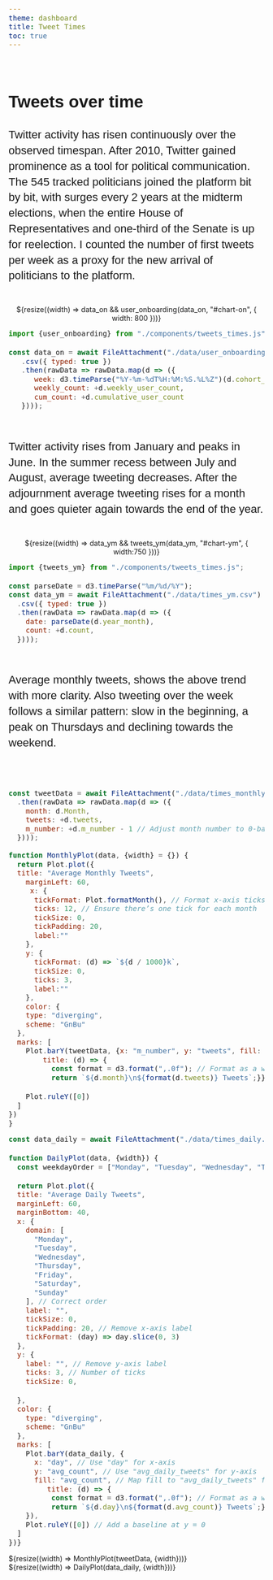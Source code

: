 ```yaml
---
theme: dashboard
title: Tweet Times
toc: true
---
```


<style>
.chart-wrapper {
  display: flex;
  flex-direction: column;
  align-items: center; 
  margin: 0 auto; 
  max-width: 900px; 

}

.text-container {
  text-align: left; 
  margin: 20px auto; 
  max-width: 1200px; 
  line-height: 1.4; 
  font-size: 22px;
  font-family: "Calibri", Arial, sans-serif;
}

    .plot-title {
    font-size: 28px;        /* Larger title font size */
    font-weight: bold;      /* Bold text */
    color: darkblue;        /* Title color */
    text-align: center;     /* Center the title */
    font-family: "Georgia", serif; /* Custom font family */
    margin-bottom: 20px;    /* Add spacing below the title */
    text-transform: uppercase; /* Uppercase letters */
    letter-spacing: 1px;    /* Spacing between letters */
    text-align: center;   /* Center the title */
    font-size: 28px;      /* Increase the font size */
    font-weight: bold;    /* Bold title */
    font-family: "Arial, sans-serif"; /* Custom font */
    margin-top: 20px;     /* Add spacing above */
  }

  /* Default (Light Mode) */
  .chart-title, .chart-legend {
    fill: black; /* Title and legend text in black */
  }

  /* Dark Mode */
  @media (prefers-color-scheme: dark) {
    .chart-title, .chart-legend {
      fill: white; /* Title and legend text in white */
    }
  }

  svg {
    max-width: 100%; /* Ensure the SVG scales within its container */
    height: auto;    /* Maintain aspect ratio */
  }

.d3-tooltip {
    position: absolute;
    z-index: 50;
    pointer-events: none;
}

  /* Code block styling */
  pre code {
    font-family: "Fira Code",  monospace; /* Monospaced font for code */
    font-size: 14px;
    line-height: 1.4;
    overflow-x: auto; /* Allow horizontal scroll */
  }
</style>

<div class="chart-wrapper">
  <div class="text-container">
    <h2>Tweets over time</h2>
    <p>
      Twitter activity has risen continuously over the observed timespan. After 2010, Twitter gained prominence as a tool for political communication. The 545 tracked politicians joined the platform bit by bit, with surges every 2 years at the midterm elections, when the entire House of Representatives and one-third of the Senate is up for reelection. I counted the number of first tweets per week as a proxy for the new arrival of politicians to the platform.
    </p>
  </div>
</div>

<div style="text-align: center;">
  <div id="chart-on"></div>
  ${resize((width) => data_on && user_onboarding(data_on, "#chart-on", { width: 800 }))}
</div>

```js
import {user_onboarding} from "./components/tweets_times.js";

const data_on = await FileAttachment("./data/user_onboarding.csv")
   .csv({ typed: true })
   .then(rawData => rawData.map(d => ({
      week: d3.timeParse("%Y-%m-%dT%H:%M:%S.%L%Z")(d.cohort_week),
      weekly_count: +d.weekly_user_count,
      cum_count: +d.cumulative_user_count
   })));
```

<div class="chart-wrapper">
  <div class="text-container">
  <p>
Twitter activity rises from January and peaks in June. In the summer recess between July and August, average tweeting decreases. After the adjournment average tweeting rises for a month and goes quieter again towards the end of the year.
</p>
  </div>
</div>  

<div style="text-align: center;">
<div id="chart-ym"></div>
${resize((width) => data_ym && tweets_ym(data_ym, "#chart-ym", { width:750 }))}
</div>

<!-- Year-Month-Plot  -->
```js
import {tweets_ym} from "./components/tweets_times.js";

const parseDate = d3.timeParse("%m/%d/%Y");
const data_ym = await FileAttachment("./data/times_ym.csv")
  .csv({ typed: true })
  .then(rawData => rawData.map(d => ({
    date: parseDate(d.year_month),
    count: +d.count,
  })));
```

<div class="chart-wrapper">
  <div class="text-container">
  <p>
  Average monthly tweets, shows the above trend with more clarity. Also tweeting over the week follows a similar pattern: slow in the beginning, a peak on Thursdays and declining towards the weekend.
  </p>
  </div>
</div>



<!-- MonthlyPlot -->
```js

const tweetData = await FileAttachment("./data/times_monthly.csv").csv({ typed: true }) 
  .then(rawData => rawData.map(d => ({
    month: d.Month,
    tweets: +d.tweets,
    m_number: +d.m_number - 1 // Adjust month number to 0-based
  })));
 
function MonthlyPlot(data, {width} = {}) {
  return Plot.plot({
  title: "Average Monthly Tweets",
    marginLeft: 60,
     x: {
      tickFormat: Plot.formatMonth(), // Format x-axis ticks to abbreviated month names
      ticks: 12, // Ensure there’s one tick for each month
      tickSize: 0,
      tickPadding: 20,
      label:""
    },
    y: {
      tickFormat: (d) => `${d / 1000}k`,
      tickSize: 0,
      ticks: 3,
      label:""
    },
    color: {
    type: "diverging",
    scheme: "GnBu"
  },
  marks: [
    Plot.barY(tweetData, {x: "m_number", y: "tweets", fill: "tweets", sort: "x",
        title: (d) => {
          const format = d3.format(",.0f"); // Format as a whole number with commas for thousands
          return `${d.month}\n${format(d.tweets)} Tweets`;}}),

    Plot.ruleY([0])
  ]
})
}
```

<!-- DailyPlot  -->
```js
const data_daily = await FileAttachment("./data/times_daily.csv").csv({ typed: true }) 

function DailyPlot(data, {width}) {
  const weekdayOrder = ["Monday", "Tuesday", "Wednesday", "Thursday", "Friday", "Saturday", "Sunday"];

  return Plot.plot({
  title: "Average Daily Tweets",
  marginLeft: 60,
  marginBottom: 40,
  x: {
    domain: [
      "Monday",
      "Tuesday",
      "Wednesday",
      "Thursday",
      "Friday",
      "Saturday",
      "Sunday"
    ], // Correct order
    label: "",
    tickSize: 0,
    tickPadding: 20, // Remove x-axis label
    tickFormat: (day) => day.slice(0, 3) 
  },
  y: {
    label: "", // Remove y-axis label
    ticks: 3, // Number of ticks
    tickSize: 0,

  },
  color: {
    type: "diverging",
    scheme: "GnBu"
  },
  marks: [
    Plot.barY(data_daily, {
      x: "day", // Use "day" for x-axis
      y: "avg_count", // Use "avg_daily_tweets" for y-axis
      fill: "avg_count", // Map fill to "avg_daily_tweets" for coloring
         title: (d) => {
          const format = d3.format(",.0f"); // Format as a whole number with commas for thousands
          return `${d.day}\n${format(d.avg_count)} Tweets`;}
    }),
    Plot.ruleY([0]) // Add a baseline at y = 0
  ]
})}
```

<div class="grid grid-cols-2">
  <div class="card">
    ${resize((width) => MonthlyPlot(tweetData, {width}))}
  </div>
  <div class="card">
    ${resize((width) => DailyPlot(data_daily, {width}))}
  </div>
</div>







